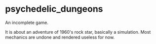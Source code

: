 # psychedelic_dungeons
An incomplete game.

It is about an adventure of 1960's rock star, basically a simulation. Most mechanics are undone and rendered useless for now.
